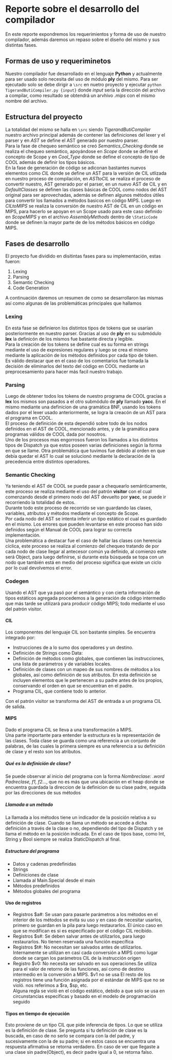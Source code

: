 # Reporte sobre el desarrollo del compilador
En este reporte expondremos los requerimientos y forma de uso de nuestro compilador, además daremos un repaso sobre el diseño del mismo y sus distintas fases.
## Formas de uso y requeriminetos
Nuestro compilador fue desarrollado en el lenguaje **Python** y actualmente para ser usado solo necesita del uso de módulo **ply** del mismo.
Para ser ejecutado solo se debe dirigir a `\src` en nuetro proyecto y ejecutar `python TigerandButiCompiler.py {input}` donde _input_ sería la dirección del archivo a compilar, como resultado se obtendrá un arvhivo _.mips_ con el mismo nombre del archivo.
## Estructura del proyecto
La totalidad del mismo se halla en `\src` siendo *TigerandButiCompiler* nuestro archivo principal además de contener las definiciones del lexer y el parser y en _AST_ se define el AST generado por nuestro parser.   
Para la fase de chequeo semántico se creó *Semantics_Checking* donde se realiza el chequeo semántico, apoyándose en *Scope* donde se define el concepto de Scope y en *Cool_Type* donde se define el concepto de tipo de COOL además de definir los tipos básicos.  
En la fase de generación de código se adiconan bastantes nuevos elementos como *CIL* donde se define un AST para la versión de CIL utlizada en nuestro proceso de compilación, en *ASTtoCIL* se realiza el proceso de convertir nuestro, AST generado por el parser, en un nuevo AST de CIL y en *DefaultClasses* se definen las clases básicas de COOL como nodos del AST original para ser aprovechadas, además se definen algunos métodos útiles para convertir los llamados a métodos basicos en código MIPS. Luego en *CILtoMIPS* se realiza la conversión de nuestro AST de CIL en un código en MIPS, para hacerlo se apoyan en un Scope usado para este caso definido en *ScopeMIPS* y en el archivo *AssemblyMethods* dentro de `\StaticCode` donde se definen la mayor parte de de los métodos básicos en código MIPS.
## Fases de desarrollo
El proyecto fue dividido en disitintas fases para su implementación, estas fueron:
  1. Lexing
  2. Parsing
  3. Semantic Checking
  4. Code Generation

A continuación daremos un resumen de como se desarrollaron las mismas así como algunas de las problemáticas principales que hallamos
### Lexing
En esta fase se definieron los distintos tipos de tokens que se usarían posteriormente en nuestro parser. Gracias al uso de **ply** en su submódulo **lex** la definicón de los mismos fue bastante directa y legible.  
Para la creación de los tokens se define cual es su forma en strings mediante el uso de expresiones regulares y luego se crea el mismo mediante la aplicación de los métodos definidos por cada tipo de token.  
Es válido destacar que en el caso de los comentarios fue tomada la decisión de eliminarlos del texto del código en COOL mediante un preprocesamiento para hacer más facil nuestro trabajo.
### Parsing
Luego de obtener todos los tokens de nuestro programa de COOL gracias a **lex** los mismos son pasados a el otro submódulo de **ply** llamado **yacc**. En el mismo mediante una definicion de una gramática BNF, usando los tokens dados por el lexer usado anteriormente, se logra la creacón de un AST para el programa en COOL.  
El proceso de definición de esta dependió sobre todo de los nodos definidos en el AST de COOL, mencionado antes, y de la gramática para programas válidos de COOL dada por nosotros.  
Uno de los procesos mas engorrosos fueron los llamados a los distintos tipos de Dispatch ya que estos poseen varias definiciones según la forma en que se llame. Otra problemática que tuvimos fue debido al orden en que debía quedar el AST lo cual se solucionó mediante la declaración de la precedencia entre distintos operadores. 
### Semantic Checking
Ya teniendo el AST de COOL se puede pasar a chequearlo semánticamente, este proceso se realiza mediante el uso del patrón **visitor** con el cual comenzando desde el primero nodo del AST devuelto por **yacc**, se puede ir recorriendo la totalidad de estos.  
Durante todo este proceso de recorrido se van guardando las clases, variables, atributos y métodos mediante el concepto de Scope.  
Por cada nodo del AST se intenta inferir un tipo estático el cual es guardado en el mismo. Los errores que pueden levantarse en este proceso han sido definidos según el Manual de COOL para lograr su correcta implementación.   
Una problemática a destacar fue el caso de hallar las clases con herencia cíclica, este proceso se realiza al comienzo del chequeo tratando de por cada nodo de clase llegar al antecesor común ya definido, al comienzo este será Object, para luego definirse, si durante esta búsqueda se topa con un nodo que también está en medio del proceso significa que existe un ciclo por lo cual devolvemos el error. 

### Codegen
Usando el AST que ya pasó por el semántico y con cierta información de tipos estáticos agregada procedemos a la generación de código intermedio que más tarde se utilizará para producir código MIPS; todo mediante el uso del patrón visitor.

#### CIL
Los componentes del lenguaje CIL son bastante simples. Se encuentra integrado por:
* Instrucciones de a lo sumo dos operadores y un destino.
* Definición de Strings como Data:
* Definición de métodos como globales, que contienen las instrucciones, una lista de parámetros y de variables locales.
* Definición de clases con un mapeo de sus nombres de métodos a los globales, así como definición de sus atributos. En esta definición se incluyen elementos que le pertenecen a su padre antes de los propios, conservando el orden en que se encuentran en el padre.
* Programa CIL, que contiene todo lo anterior.

Con el patrón visitor se transforma del AST de entrada a un programa CIL de salida.  

#### MIPS
Dado el programa CIL se lleva a una transformación a MIPS.  
Una parte importante para entender la estructura es la representación de las clases. Toda clase se guarda como una referencia a un conjunto de palabras, de las cuales la primera siempre es una referencia a su definición de clase y el resto son los atributos.

##### Qué es la definición de clase?
Se puede observar al inicio del programa con la forma *Nombreclase: .word Padreclase, f1, f2...*, que no es más que una ubicación en el heap donde se encuentra guardada la direccion de la definicion de su clase padre, seguida por las direcciones de sus métodos

##### Llamada a un método
La llamada a los métodos tiene un indicador de la posición relativa a su definición de clase. Cuando se llama un método se accede a dicha definición a través de la clase o no, dependiendo del tipo de Dispatch y se llama el método en la posición indicada. En el caso de tipos base, como Int, String y Bool siempre se realiza StaticDispatch al final.

##### Estructura del programa
* Datos y cadenas predefinidas
* Strings
* Definiciones de clase
* Llamada al Main.Special desde el main
* Métodos predefinidos
* Métodos globales del programa

#### Uso de registros
* Registros $a#: Se usan para pasarle parámetros a los métodos en el interior de los métodos se evita su uso y en caso de necesitar usarlos, primero se guardan en la pila para luego restaurarlos. El único caso en que se modifican es si es especificado por el código CIL recibido.
* Registros $s#: Se deben salvar antes de utilizarlos, para luego restaurarlos. No tienen reservada una función específica
* Registros $t#: No necesitan ser salvados antes de utilizarlos. Internamente se utilizan en casi cada conversión a MIPS como lugar donde se cargan los parámetros CIL de la instrucción origen
* Registro $v0: No necesita ser salvado en sus operaciones.Se utiliza para el valor de retorno de las funciones, así como de destino intermedio en la conversión a MIPS. $v1 no se usa
El resto de los registros tiene una función asignada por el estándar de MIPS que no se violó. nos referimos a $ra, $sp, etc.  
Alguna regla se violó en el código estático, debido a que solo se usa en circunstancias específicas y basado en el modelo de programación seguido
  
#### Tipos en tiempo de ejecución
Esto proviene de un tipo CIL que pide inferencia de tipos. Lo que se utiliza es la definición de clase. Se pregunta si tu definición de clase es la buscada, en caso de no serlo se compara con la del padre, y sucesivamente con la de su padre; si en estos casos se encuentra una respuesta afirmativa se retorna verdadero. En caso de ver que llegaste a una clase sin padre(Object), es decir padre igual a 0, se retorna falso.